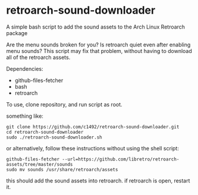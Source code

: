 # retroarch-sound-downloader
A simple bash script to add the sound assets to the Arch Linux Retroarch package

Are the menu sounds broken for you? Is retroarch quiet even after enabling menu sounds? This script may fix that problem, without having to download all of the retroarch assets.

Dependencies:
* github-files-fetcher
* bash
* retroarch

To use, clone repository, and run script as root.

something like:
```
git clone https://github.com/c1492/retroarch-sound-downloader.git
cd retroarch-sound-downloader
sudo ./retroarch-sound-downloader.sh
```
or alternatively, follow these instructions without using the shell script:

```
github-files-fetcher --url=https://github.com/libretro/retroarch-assets/tree/master/sounds
sudo mv sounds /usr/share/retroarch/assets
```
this should add the sound assets into retroarch. if retroarch is open, restart it.
